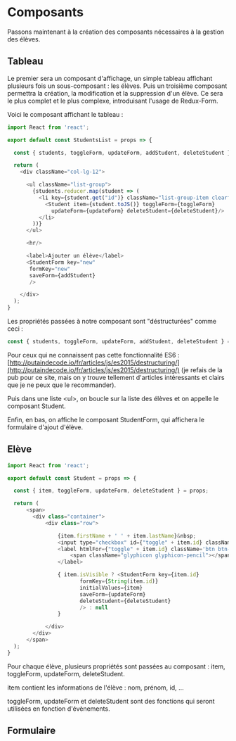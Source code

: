 # Composants

Passons maintenant à la création des composants nécessaires à la gestion des élèves.

## Tableau

Le premier sera un composant d'affichage, un simple tableau affichant plusieurs fois un sous-composant : les élèves. Puis un troisième composant permettra la création, la modification et la suppression d'un élève. Ce sera le plus complet et le plus complexe, introduisant l'usage de Redux-Form.

Voici le composant affichant le tableau :

```js
import React from 'react';

export default const StudentsList = props => {

  const { students, toggleForm, updateForm, addStudent, deleteStudent } = props;

  return (
    <div className="col-lg-12">

      <ul className="list-group">
        {students.reducer.map(student => (
          <li key={student.get("id")} className="list-group-item clearfix">
            <Student item={student.toJS()} toggleForm={toggleForm} 
              updateForm={updateForm} deleteStudent={deleteStudent}/>
          </li>
        ))}
      </ul>

      <hr/>

      <label>Ajouter un élève</label>
      <StudentForm key="new"
       formKey="new"
       saveForm={addStudent}
       /> 

    </div>
  );
}
```

Les propriétés passées à notre composant sont "déstructurées" comme ceci :

```js
const { students, toggleForm, updateForm, addStudent, deleteStudent } = props;
```

Pour ceux qui ne connaissent pas cette fonctionnalité ES6 : [http://putaindecode.io/fr/articles/js/es2015/destructuring/](http://putaindecode.io/fr/articles/js/es2015/destructuring/) \(je refais de la pub pour ce site, mais on y trouve tellement d'articles intéressants et clairs que je ne peux que le recommander\).

Puis dans une liste &lt;ul&gt;, on boucle sur la liste des élèves et on appelle le composant Student.

Enfin, en bas, on affiche le composant StudentForm, qui affichera le formulaire d'ajout d'élève.

## Elève

```js
import React from 'react';

export default const Student = props => {

  const { item, toggleForm, updateForm, deleteStudent } = props;

  return (
      <span>
        <div class="container">
            <div class="row">

                {item.firstName + ' ' + item.lastName}&nbsp;
                <input type="checkbox" id={"toggle" + item.id} className="toggle" />
                <label htmlFor={"toggle" + item.id} className='btn btn-primary pull-right margin-bottom-5' onClick={()=>toggleForm(item.id)}>
                    <span className="glyphicon glyphicon-pencil"></span>&nbsp;Editer
                </label>

                { item.isVisible ? <StudentForm key={item.id}
                       formKey={String(item.id)}
                       initialValues={item} 
                       saveForm={updateForm}
                       deleteStudent={deleteStudent}
                       /> : null 
                }

            </div>
        </div>
      </span>
  );
}
```

Pour chaque élève, plusieurs propriétés sont passées au composant : item, toggleForm, updateForm, deleteStudent.

item contient les informations de l'élève : nom, prénom, id, ...

toggleForm, updateForm et deleteStudent sont des fonctions qui seront utilisées en fonction d'évènements.

## Formulaire



